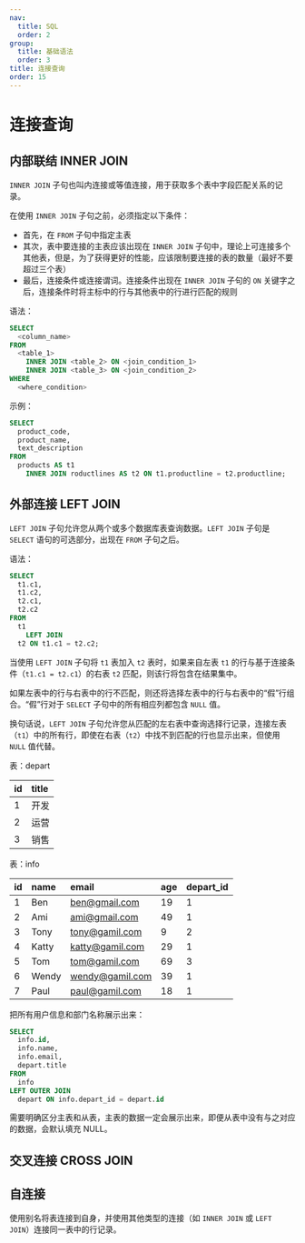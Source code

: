 ```yaml
---
nav:
  title: SQL
  order: 2
group:
  title: 基础语法
  order: 3
title: 连接查询
order: 15
---
```


# 连接查询

## 内部联结 INNER JOIN

`INNER JOIN` 子句也叫内连接或等值连接，用于获取多个表中字段匹配关系的记录。

在使用 `INNER JOIN` 子句之前，必须指定以下条件：

- 首先，在 `FROM` 子句中指定主表
- 其次，表中要连接的主表应该出现在 `INNER JOIN` 子句中，理论上可连接多个其他表，但是，为了获得更好的性能，应该限制要连接的表的数量（最好不要超过三个表）
- 最后，连接条件或连接谓词。连接条件出现在 `INNER JOIN` 子句的 `ON` 关键字之后，连接条件时将主标中的行与其他表中的行进行匹配的规则

语法：

```sql
SELECT
  <column_name>
FROM
  <table_1>
    INNER JOIN <table_2> ON <join_condition_1>
    INNER JOIN <table_3> ON <join_condition_2>
WHERE
  <where_condition>
```

示例：

```sql
SELECT
  product_code,
  product_name,
  text_description
FROM
  products AS t1
    INNER JOIN roductlines AS t2 ON t1.productline = t2.productline;
```

## 外部连接 LEFT JOIN

`LEFT JOIN` 子句允许您从两个或多个数据库表查询数据。`LEFT JOIN` 子句是 `SELECT` 语句的可选部分，出现在 `FROM` 子句之后。

语法：

```sql
SELECT
  t1.c1,
  t1.c2,
  t2.c1,
  t2.c2
FROM
  t1
    LEFT JOIN
  t2 ON t1.c1 = t2.c2;
```

当使用 `LEFT JOIN` 子句将 `t1` 表加入 `t2` 表时，如果来自左表 `t1` 的行与基于连接条件（`t1.c1 = t2.c1`）的右表 `t2` 匹配，则该行将包含在结果集中。

如果左表中的行与右表中的行不匹配，则还将选择左表中的行与右表中的“假”行组合。“假”行对于 `SELECT` 子句中的所有相应列都包含 `NULL` 值。

换句话说，`LEFT JOIN` 子句允许您从匹配的左右表中查询选择行记录，连接左表（`t1`）中的所有行，即使在右表（`t2`）中找不到匹配的行也显示出来，但使用 `NULL` 值代替。

表：depart

| id   | title |
| :--- | :---- |
| 1    | 开发  |
| 2    | 运营  |
| 3    | 销售  |

表：info

| id   | name  | email           | age  | depart_id |
| :--- | :---- | :-------------- | :--- | :-------- |
| 1    | Ben   | ben@gmail.com   | 19   | 1         |
| 2    | Ami   | ami@gmail.com   | 49   | 1         |
| 3    | Tony  | tony@gamil.com  | 9    | 2         |
| 4    | Katty | katty@gamil.com | 29   | 1         |
| 5    | Tom   | tom@gamil.com   | 69   | 3         |
| 6    | Wendy | wendy@gamil.com | 39   | 1         |
| 7    | Paul  | paul@gamil.com  | 18   | 1         |

把所有用户信息和部门名称展示出来：

```sql
SELECT
  info.id,
  info.name,
  info.email,
  depart.title
FROM
  info
LEFT OUTER JOIN
  depart ON info.depart_id = depart.id
```

需要明确区分主表和从表，主表的数据一定会展示出来，即便从表中没有与之对应的数据，会默认填充 NULL。

## 交叉连接 CROSS JOIN

## 自连接

使用别名将表连接到自身，并使用其他类型的连接（如 `INNER JOIN` 或 `LEFT JOIN`）连接同一表中的行记录。
